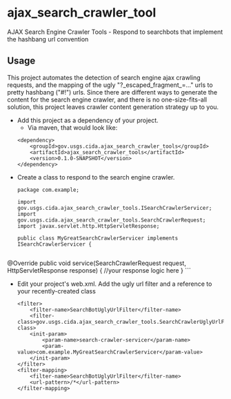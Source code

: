 # ajax_search_crawler_tool
AJAX Search Engine Crawler Tools - Respond to searchbots that implement the hashbang url convention

## Usage

This project automates the detection of search engine ajax crawling requests, and the mapping of the ugly "?\_escaped\_fragment\_=..." urls to pretty hashbang ("#!") urls. Since there are different ways to generate the content for the search engine crawler, and there is no one-size-fits-all solution, this project leaves crawler content generation strategy up to you.

 * Add this project as a dependency of your project.
   * Via maven, that would look like:
	```
	<dependency>
		<groupId>gov.usgs.cida.ajax_search_crawler_tools</groupId>
		<artifactId>ajax_search_crawler_tools</artifactId>
		<version>0.1.0-SNAPSHOT</version>
	</dependency>
	```
 * Create a class to respond to the search engine crawler.
	```
	package com.example;

	import gov.usgs.cida.ajax_search_crawler_tools.ISearchCrawlerServicer;
	import gov.usgs.cida.ajax_search_crawler_tools.SearchCrawlerRequest;
	import javax.servlet.http.HttpServletResponse;

	public class MyGreatSearchCrawlerServicer implements ISearchCrawlerServicer {


@Override
	public void service(SearchCrawlerRequest request, HttpServletResponse response) {
		//your response logic here
	}
	```
 * Edit your project's web.xml. Add the ugly url filter and a reference to your recently-created class
	```
    <filter>
        <filter-name>SearchBotUglyUrlFilter</filter-name>
        <filter-class>gov.usgs.cida.ajax_search_crawler_tools.SearchCrawlerUglyUrlFilter</filter-class>
        <init-param>
            <param-name>search-crawler-servicer</param-name>
            <param-value>com.example.MyGreatSearchCrawlerServicer</param-value>
        </init-param>
    </filter>
    <filter-mapping>
        <filter-name>SearchBotUglyUrlFilter</filter-name>
        <url-pattern>/*</url-pattern>
    </filter-mapping>
	```

